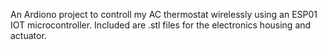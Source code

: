 An Ardiono project to controll my AC thermostat wirelessly using an ESP01 IOT microcontroller.
Included are .stl files for the electronics housing and actuator.
